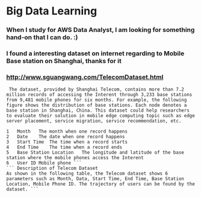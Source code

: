 # Big Data Learning
### When I study for AWS Data Analyst, I am looking for something hand-on that I can do. :)
### I found a interesting dataset on internet regarding to Mobile Base station on Shanghai, thanks for it
### http://www.sguangwang.com/TelecomDataset.html
``` The dataset, provided by Shanghai Telecom, contains more than 7.2 million records of accessing the Interent through 3,233 base stations from 9,481 mobile phones for six months. For example, the following figure shows the distribution of base stations. Each node denotes a base station in Shanghai, China. This dataset could help researchers to evaluate their solution in mobile edge computing topic such as edge server placement, service migration, service recommendation, etc.```
``` ID	Parameter Name	Description
1	Month	The month when one record happens
2	Date	The date when one record happens
3	Start Time	The time when a record starts
4	End Time	The time when a record ends
5	Base Station Location	The longitude and latitude of the base station where the mobile phones access the Interent
6	User ID	Mobile phone ```
``` Description of Telecom Dataset
As shown in the following table, the Telecom dataset shows 6 parameters such as Month, Data, Start Time, End Time, Base Station Location, Mobile Phone ID. The trajectory of users can be found by the dataset. ```
